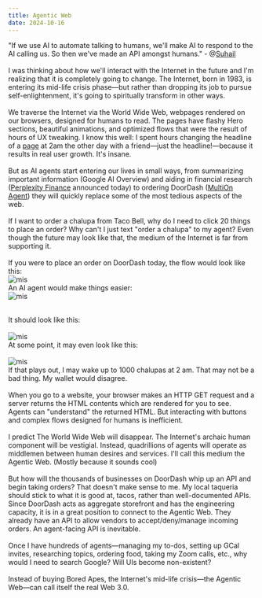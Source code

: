 ```yaml
---
title: Agentic Web
date: 2024-10-16
---
```

"If we use AI to automate talking to humans, we'll make AI to respond to the AI calling us. So then we've made an API amongst humans." - @[Suhail](https://x.com/suhail/status/1842238387534876847?s=46)\
\
I was thinking about how we'll interact with the Internet in the future and I'm realizing that it is completely going to change. The Internet, born in 1983, is entering its mid-life crisis phase—but rather than dropping its job to pursue self-enlightenment, it's going to spiritually transform in other ways.\
\
We traverse the Internet via the World Wide Web, webpages rendered on our browsers,  designed for humans to read. The pages have flashy Hero sections, beautiful animations, and optimized flows that were the result of hours of UX tweaking. I know this well: I spent hours changing the headline of a [page](https://coldcraft.ai/) at 2am the other day with a friend—just the headline!—because it results in real user growth. It's insane.\
\
But as AI agents start entering our lives in small ways, from summarizing important information (Google AI Overview) and aiding in financial research ([Perplexity Finance](https://x.com/AravSrinivas/status/1846289701822677441) announced today) to ordering DoorDash ([MultiOn Agent](https://www.youtube.com/watch?v=iVNgB9sRt78&ab_channel=MultiOn)) they will quickly replace some of the most tedious aspects of the web.\
\
If I want to order a chalupa from Taco Bell, why do I need to click 20 things to place an order? Why can't I just text "order a chalupa" to my agent? Even though the future may look like that, the medium of the Internet is far from supporting it.\
\
If you were to place an order on DoorDash today, the flow would look like this:\
![mis](/public/image.png)
\
An AI agent would make things easier:
\
![mis](/image2.png)

\
It should look like this:\
\
![mis](/image3.png)
\
At some point, it may even look like this:\
\
![mis](/image4.png)
\
If that plays out, I may wake up to 1000 chalupas at 2 am. That may not be a bad thing. My wallet would disagree.\
\
When you go to a website, your browser makes an HTTP GET request and a server returns the HTML contents which are rendered for you to see. Agents can "understand" the returned HTML. But interacting with buttons and complex flows designed for humans is inefficient.\
\
I predict The World Wide Web will disappear. The Internet's archaic human component will be vestigial. Instead, quadrillions of agents will operate as middlemen between human desires and services. I'll call this medium the Agentic Web. (Mostly because it sounds cool)\
\
But how will the thousands of businesses on DoorDash whip up an API and begin taking orders? That doesn't make sense to me. My local taqueria should stick to what it is good at, tacos, rather than well-documented APIs. Since DoorDash acts as aggregate storefront and has the engineering capacity, it is in a great position to connect to the Agentic Web. They already have an API to allow vendors to accept/deny/manage incoming orders. An agent-facing API is inevitable.\
\
Once I have hundreds of agents—managing my to-dos, setting up GCal invites, researching topics, ordering food, taking my Zoom calls, etc., why would I need to search Google? Will UIs become non-existent?\
\
Instead of buying Bored Apes, the Internet's mid-life crisis—the Agentic Web—can call itself the real Web 3.0.